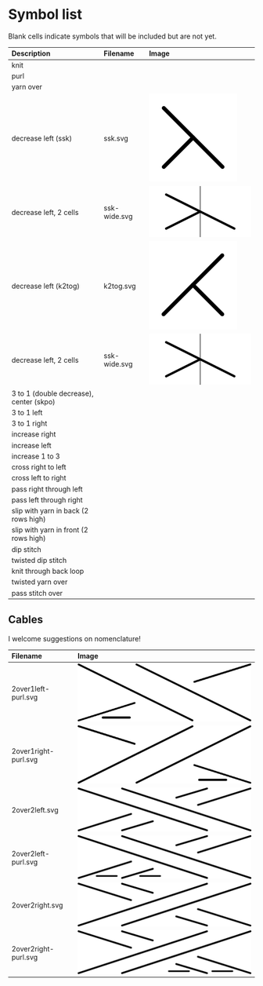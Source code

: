 # Symbol list

Blank cells indicate symbols that will be included but are not yet.

| Description                             | Filename     | Image                            |
|:----------------------------------------|:-------------|:---------------------------------|
| knit                                    |              |                                  |
| purl                                    |              |                                  |
| yarn over                               |              |                                  |
| decrease left (ssk)                     | ssk.svg      | ![ssk](../JIS/ssk.svg)           |
| decrease left, 2 cells                  | ssk-wide.svg | ![ssk-wide](../JIS/ssk-wide.svg) |
| decrease left (k2tog)                   | k2tog.svg    | ![k2tog](../JIS/k2tog.svg)       |
| decrease left, 2 cells                  | ssk-wide.svg | ![ssk-wide](../JIS/ssk-wide.svg) |
| 3 to 1 (double decrease), center (skpo) |              |                                  |
| 3 to 1 left                             |              |                                  |
| 3 to 1 right                            |              |                                  |
| increase right                          |              |                                  |
| increase left                           |              |                                  |
| increase 1 to 3                         |              |                                  |
| cross right to left                     |              |                                  |
| cross left to right                     |              |                                  |
| pass right through left                 |              |                                  |
| pass left through right                 |              |                                  |
| slip with yarn in back (2 rows high)    |              |                                  |
| slip with yarn in front (2 rows high)   |              |                                  |
| dip stitch                              |              |                                  |
| twisted dip stitch                      |              |                                  |
| knit through back loop                  |              |                                  |
| twisted yarn over                       |              |                                  |
| pass stitch over                        |              |                                  |

## Cables

I welcome suggestions on nomenclature!

| Filename             | Image                                                |
|:---------------------|:-----------------------------------------------------|
| 2over1left-purl.svg  | ![2 over 1 left, purl](../JIS/2over1left-purl.svg)   |
| 2over1right-purl.svg | ![2 over 1 right, purl](../JIS/2over1right-purl.svg) |
| 2over2left.svg       | ![2 over 2 left](../JIS/2over2left.svg)              |
| 2over2left-purl.svg  | ![2 over 2 left, purl](../JIS/2over2left-purl.svg)   |
| 2over2right.svg      | ![2 over 2 right](../JIS/2over2right.svg)            |
| 2over2right-purl.svg | ![2 over 2 right, purl](../JIS/2over2right-purl.svg) |
